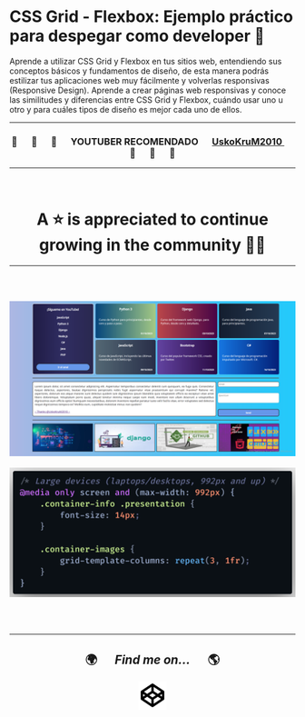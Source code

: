 # CSS Grid - Flexbox: Ejemplo práctico para despegar como developer 🚀

Aprende a utilizar CSS Grid y Flexbox en tus sitios web, entendiendo sus conceptos básicos y fundamentos de diseño, de esta manera podrás estilizar tus aplicaciones web muy fácilmente y volverlas responsivas (Responsive Design). Aprende a crear páginas web responsivas y conoce las similitudes y diferencias entre CSS Grid y Flexbox, cuándo usar uno u otro y para cuáles tipos de diseño es mejor cada uno de ellos.

<hr/>

  <h3 align="center">🔴 &emsp; 🔴 &emsp; 🔴 &emsp; YOUTUBER RECOMENDADO &emsp; <a href="https://www.youtube.com/@UskoKruM2010" target="_blank" > UskoKruM2010 </a> &emsp; 🔴 &emsp; 🔴 &emsp; 🔴</h3> 

<hr>

<br/>
  <h1 align="center">A ⭐ is appreciated to continue growing in the community 👩‍💻</h1> 
<hr>

<br/> 

<br/>

![](./preview1.png)
<br/><br/>
![](./preview2.png)

<br/><br/> <hr>
<h2 align="center">🌍 &emsp; <em> Find me on...</em> &emsp; 🌎 </h2>
<div align="center">
  <a href="https://codepen.io/gimena-riveros" target="_blank" >
       <img src="https://raw.githubusercontent.com/Gimena-Riveros/AllYouNeedIs.../77e1cb1e8906619bdde0403d6ac77afc6a6d254b/Logos/codepen.svg" alt="Gimena Riveros's Codeopen Profile" height="50" width="50" target="_blank">
   </a>
</div>
